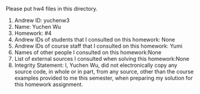 Please put hw4 files in this directory.
1) Andrew ID: yuchenw3
2) Name: Yuchen Wu
3) Homework: #4
4) Andrew IDs of students that I consulted on this homework: None
5) Andrew IDs of course staff that I consulted on this homework: Yumi
6) Names of other people I consulted on this homework:None
7) List of external sources I consulted when solving this homework:None
8) Integrity Statement: I, Yuchen Wu, did not electronically copy any
source code, in whole or in part, from any source, other than the course examples provided to me this semester, when preparing my solution for this homework assignment.